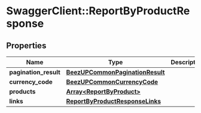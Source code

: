 # SwaggerClient::ReportByProductResponse

## Properties
Name | Type | Description | Notes
------------ | ------------- | ------------- | -------------
**pagination_result** | [**BeezUPCommonPaginationResult**](BeezUPCommonPaginationResult.md) |  | 
**currency_code** | [**BeezUPCommonCurrencyCode**](BeezUPCommonCurrencyCode.md) |  | 
**products** | [**Array&lt;ReportByProduct&gt;**](ReportByProduct.md) |  | 
**links** | [**ReportByProductResponseLinks**](ReportByProductResponseLinks.md) |  | 



